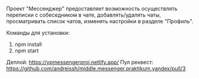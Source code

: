 Проект "Мессенджер" предоставляет возможность осуществлять переписки с собеседником в чате, добавлять/удалять чаты, просматривать список чатов, изменять настройки в разделе "Профиль".

Команды для установки:

1. npm install
2. npm start

Деплой: https://ypmessengerproj.netlify.app/
Пул реквест: https://github.com/andreissh/middle.messenger.praktikum.yandex/pull/3
